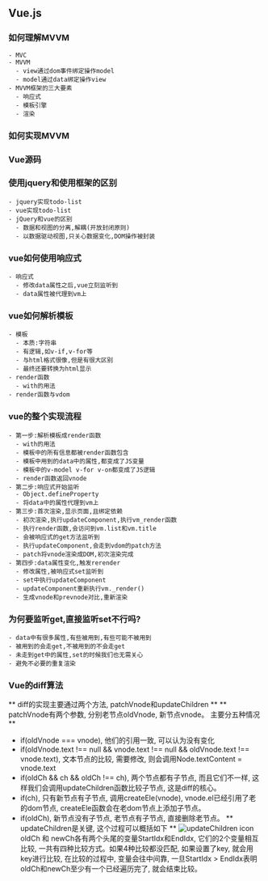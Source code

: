 ## Vue.js
### 如何理解MVVM
    - MVC 
    - MVVM
      - view通过dom事件绑定操作model
      - model通过data绑定操作view
    - MVVM框架的三大要素
      - 响应式
      - 模板引擎
      - 渲染
### 如何实现MVVM
### Vue源码
### 使用jquery和使用框架的区别
    - jquery实现todo-list
    - vue实现todo-list
    - jQuery和vue的区别
      - 数据和视图的分离,解耦(开放封闭原则)
      - 以数据驱动视图,只关心数据变化,DOM操作被封装
### vue如何使用响应式
    - 响应式
      - 修改data属性之后,vue立刻监听到
      - data属性被代理到vm上
### vue如何解析模板
    - 模板
      - 本质:字符串
      - 有逻辑,如v-if,v-for等
      - 与html格式很像,但是有很大区别
      - 最终还要转换为html显示
    - render函数
      - with的用法
    - render函数与vdom
### vue的整个实现流程
    - 第一步:解析模板成render函数 
      - with的用法
      - 模板中的所有信息都被render函数包含
      - 模板中用到的data中的属性,都变成了JS变量
      - 模板中的v-model v-for v-on都变成了JS逻辑
      - render函数返回vnode
    - 第二步:响应式开始监听
      - Object.defineProperty
      - 将data中的属性代理到vm上
    - 第三步:首次渲染,显示页面,且绑定依赖
      - 初次渲染,执行updateComponent,执行vm_render函数
      - 执行render函数,会访问到vm.list和vm.title
      - 会被响应式的get方法监听到
      - 执行updateComponent,会走到vdom的patch方法
      - patch将vnode渲染成DOM,初次渲染完成
    - 第四步:data属性变化,触发rerender
      - 修改属性,被响应式set监听到
      - set中执行updateComponent
      - updateComponent重新执行vm._render()
      - 生成vnode和prevnode对比,重新渲染
### 为何要监听get,直接监听set不行吗?
    - data中有很多属性,有些被用到,有些可能不被用到
    - 被用到的会走get,不被用到的不会走get
    - 未走到get中的属性,set的时候我们也无需关心
    - 避免不必要的重复渲染

### Vue的diff算法
** diff的实现主要通过两个方法, patchVnode和updateChildren **
** patchVnode有两个参数, 分别老节点oldVnode, 新节点vnode。 主要分五种情况**
   - if(oldVnode === vnode), 他们的引用一致, 可以认为没有变化
   - if(oldVnode.text !== null && vnode.text !== null && oldVnode.text !== vnode.text), 文本节点的比较, 需要修改, 则会调用Node.textContent = vnode.text
   - if(oldCh && ch && oldCh !== ch), 两个节点都有子节点, 而且它们不一样, 这样我们会调用updateChildren函数比较子节点, 这是diff的核心。
   - if(ch), 只有新节点有子节点, 调用createEle(vnode), vnode.el已经引用了老的dom节点, createEle函数会在老dom节点上添加子节点。
   - if(oldCh), 新节点没有子节点, 老节点有子节点, 直接删除老节点。
** updateChildren是关键, 这个过程可以概括如下 **
![updateChildren icon](/updateChildren.png)
oldCh 和 newCh各有两个头尾的变量StartIdx和EndIdx, 它们的2个变量相互比较, 一共有四种比较方式。如果4种比较都没匹配, 如果设置了key, 就会用key进行比较, 在比较的过程中, 变量会往中间靠, 一旦StartIdx > EndIdx表明oldCh和newCh至少有一个已经遍历完了, 就会结束比较。